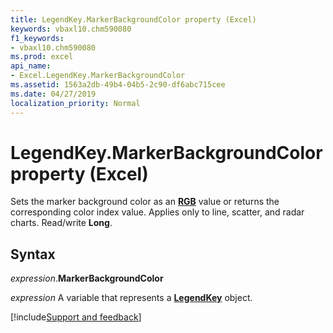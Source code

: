 ```yaml
---
title: LegendKey.MarkerBackgroundColor property (Excel)
keywords: vbaxl10.chm590080
f1_keywords:
- vbaxl10.chm590080
ms.prod: excel
api_name:
- Excel.LegendKey.MarkerBackgroundColor
ms.assetid: 1563a2db-49b4-04b5-2c90-df6abc715cee
ms.date: 04/27/2019
localization_priority: Normal
---
```



# LegendKey.MarkerBackgroundColor property (Excel)

Sets the marker background color as an **[RGB](../Language/Reference/User-Interface-Help/rgb-function.md)** value or returns the corresponding color index value. Applies only to line, scatter, and radar charts. Read/write **Long**.


## Syntax

_expression_.**MarkerBackgroundColor**

_expression_ A variable that represents a **[LegendKey](excel.legendkey(object).md)** object.



[!include[Support and feedback](~/includes/feedback-boilerplate.md)]